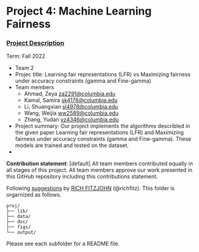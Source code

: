 # Project 4: Machine Learning Fairness

### [Project Description](doc/project4_desc.md)

Term: Fall 2022

+ Team 2
+ Projec title: Learning fair representations (LFR) vs Maximizing fairness under accuracy constraints (gamma and Fine-gamma)
+ Team members
	+ Ahmad, Zeya za2291@columbia.edu
	+ Kamal, Samira sk4176@columbia.edu
	+ Li, Shuangxian sl4978@columbia.edu
	+ Wang, Weijia ww2589@columbia.edu
	+ Zhang, Yudan yz4346@columbia.edu
+ Project summary:  Our project implements the algorithms describled in the given paper Learning fair representations (LFR) and Maximizing fairness under accuracy constraints (gamma and Fine-gamma). These models are trained and tested on the  dataset.
+ 
**Contribution statement**: [default] All team members contributed equally in all stages of this project. All team members approve our work presented in this GitHub repository including this contributions statement. 

Following [suggestions](http://nicercode.github.io/blog/2013-04-05-projects/) by [RICH FITZJOHN](http://nicercode.github.io/about/#Team) (@richfitz). This folder is orgarnized as follows.

```
proj/
├── lib/
├── data/
├── doc/
├── figs/
└── output/
```

Please see each subfolder for a README file.

